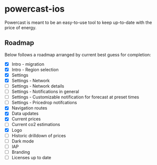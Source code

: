 # powercast-ios

Powercast is meant to be an easy-to-use tool to keep up-to-date with the price of energy.

## Roadmap

Below follows a roadmap arranged by current best guess for completion:

 - [x] Intro - migration
 - [x] Intro - Region selection
 - [x] Settings
 - [x] Settings - Network
 - [ ] Settings - Network details
 - [ ] Settings - Notifications in general
 - [ ] Settings - Customizable notification for forecast at preset times
 - [ ] Settings - Pricedrop notifcations
 - [x] Navigation routes
 - [x] Data updates
 - [x] Current prices
 - [ ] Current co2 estimations
 - [x] Logo
 - [ ] Historic drilldown of prices
 - [ ] Dark mode
 - [ ] IAP
 - [ ] Branding
 - [ ] Licenses up to date

